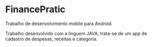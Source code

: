 # FinancePratic

Trabalho de desenvolvimento mobile para Android

Trabalho desenvolvido com a linguem JAVA, trata-se de um app de cadastro de despesas, receitas e categoria. 

